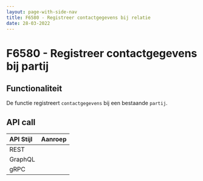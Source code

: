 ```yaml
---
layout: page-with-side-nav
title: F6580 - Registreer contactgegevens bij relatie
date: 28-03-2022
---
```


# F6580 - Registreer contactgegevens bij partij

## Functionaliteit

De functie registreert `contactgegevens` bij een bestaande `partij`.

## API call

| API Stijl | Aanroep |
| :--- | :--- |
| REST | |
| GraphQL | |
| gRPC | |
